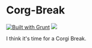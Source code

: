 Corg-Break
==========
[![Built with Grunt](https://cdn.gruntjs.com/builtwith.png)](http://gruntjs.com/)
![](https://travis-ci.org/arecker/Corgi-Break.svg?branch=master)

I think it's time for a Corgi Break.
